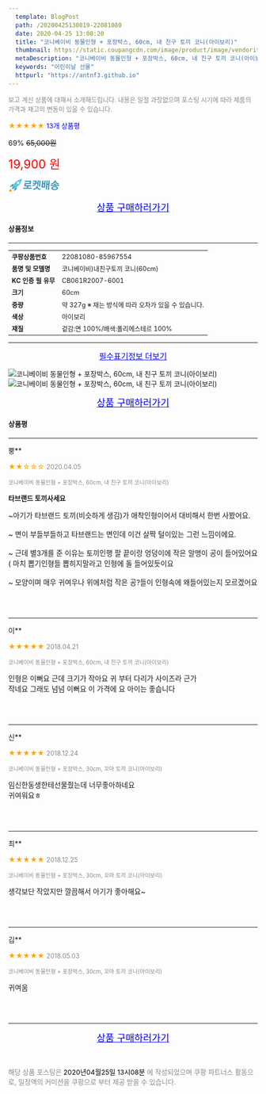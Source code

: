 ```yaml
---
  template: BlogPost
  path: /20200425130819-22081080
  date: 2020-04-25 13:08:20
  title: "코니베이비 동물인형 + 포장박스, 60cm, 내 친구 토끼 코니(아이보리)"
  thumbnail: https://static.coupangcdn.com/image/product/image/vendoritem/2018/07/25/3146222393/4049f311-1d6c-4922-a8e2-b339c0f0f1af.jpg
  metaDescription: "코니베이비 동물인형 + 포장박스, 60cm, 내 친구 토끼 코니(아이보리),어린이날 선물"
  keywords: "어린이날 선물"
  httpurl: "https://antnf3.github.io"
---
```

  
<span style="color: #888;font-size:0.8rem">보고 계신 상품에 대해서 소개해드립니다.
내용은 일절 과장없으며 포스팅 시기에 따라 제품의 가격과 재고의 변동이 있을 수 있습니다.</span>
  
<span style="color: orange;">★★★★★</span> <span style="color: blue;font-size: 0.85rem;">13개 상품평</span>

<span style="font-size: 0.9rem">69%</span> <span style="font-size: 0.9rem">~~65,000원~~</span>

<span style="color: red;font-size: 1.5rem;">19,900 원</span>

![로켓배송](/assets/rocket_logo.png)

<p align="center"><a href="http://me2.do/x8GXSJAQ" style="font-size: 1.2rem; color: blue;">상품 구매하러가기</a></p>

#### 상품정보

---

|                  |                       |
| ---------------- | --------------------- |
| **<span style="font-size:0.8rem;">쿠팡상품번호</span>** | <span style="font-size:0.8rem;">22081080-85967554</span> |
| **<span style="font-size:0.8rem;">품명 및 모델명</span>**    | <span style="font-size:0.8rem;">코니베이비)내친구토끼 코니(60cm)</span>        |
| **<span style="font-size:0.8rem;">KC 인증 필 유무</span>**    | <span style="font-size:0.8rem;">CB061R2007-6001</span>        |
| **<span style="font-size:0.8rem;">크기</span>**    | <span style="font-size:0.8rem;">60cm</span>        |
| **<span style="font-size:0.8rem;">중량</span>**    | <span style="font-size:0.8rem;">약 327g ※ 재는 방식에 따라 오차가 있을 수 있습니다.</span>        |
| **<span style="font-size:0.8rem;">색상</span>**    | <span style="font-size:0.8rem;">아이보리</span>        |
| **<span style="font-size:0.8rem;">재질</span>**    | <span style="font-size:0.8rem;">겉감:면 100%/배색:폴리에스테르 100%</span>        |








---

<p align="center"><a href="http://me2.do/x8GXSJAQ" style="font-size: 1rem; color: blue;">필수표기정보 더보기</a></p>

![코니베이비 동물인형 + 포장박스, 60cm, 내 친구 토끼 코니(아이보리)](http://thumbnail7.coupangcdn.com/thumbnails/remote/q89/image/product/content/vendorItem/2018/07/25/85967554/4e594265-804b-4fb5-9b00-f7f8b158bd4c.JPG)
![코니베이비 동물인형 + 포장박스, 60cm, 내 친구 토끼 코니(아이보리)](http://thumbnail8.coupangcdn.com/thumbnails/remote/q89/image/product/content/vendorItem/2017/08/09/85967554/98b99f7a-90d8-4b77-a4f6-89d0d8eb16cc.jpg)

<p align="center"><a href="http://me2.do/x8GXSJAQ" style="font-size: 1.2rem; color: blue;">상품 구매하러가기</a></p>

#### 상품평
  
---
  
뿡**
    
<span style="color: orange;">★★☆☆☆</span> <span style="font-size:0.8rem;color: #888;">2020.04.05</span>
    
<span style="color: #888;font-size:0.7rem">코니베이비 동물인형 + 포장박스, 60cm, 내 친구 토끼 코니(아이보리)</span>
    
<span style="font-size:0.85rem">**타브랜드 토끼사세요**</span>
    
<span style="font-size: 0.9rem;">~아기가 타브랜드 토끼(비슷하게 생김)가 애착인형이어서 대비해서 한번 사봤어요.<br/><br/>~ 면이 부들부들하고 타브랜드는 면인데 이건 살짝 털이있는 그런 느낌이에요.<br/><br/>~ 근데 별3개를 준 이유는 토끼인행 팔 끝이랑 엉덩이에 작은 알맹이 공이 들어있어요 ( 마치 뽑기인형들 뽑히지말라고 인형에 돌 들어있듯이요<br/><br/>~ 모양이며 매우 귀여우나 위에처럼 작은 공?들이 인형속에 왜들어있는지 모르겠어요</span>
    
<br>
<br>

---
  
이**
    
<span style="color: orange;">★★★★★</span> <span style="font-size:0.8rem;color: #888;">2018.04.21</span>
    
<span style="color: #888;font-size:0.7rem">코니베이비 동물인형 + 포장박스, 60cm, 내 친구 토끼 코니(아이보리)</span>
    

    
<span style="font-size: 0.9rem;">인형은 이뻐요  근데 크기가 작아요 귀  부터 다리가 사이즈라 근가<br/>작네요 그래도 넘넘 이뻐요 이 가격에 요 아이는 좋습니다</span>
    
<br>
<br>

---
  
신**
    
<span style="color: orange;">★★★★★</span> <span style="font-size:0.8rem;color: #888;">2018.12.24</span>
    
<span style="color: #888;font-size:0.7rem">코니베이비 동물인형 + 포장박스, 30cm, 꼬마 토끼 코니(아이보리)</span>
    

    
<span style="font-size: 0.9rem;">임신한동생한테선물줬는데 너무좋아하네요<br/>귀여워요ㅎ</span>
    
<br>
<br>

---
  
최**
    
<span style="color: orange;">★★★★★</span> <span style="font-size:0.8rem;color: #888;">2018.12.25</span>
    
<span style="color: #888;font-size:0.7rem">코니베이비 동물인형 + 포장박스, 30cm, 꼬마 토끼 코니(아이보리)</span>
    

    
<span style="font-size: 0.9rem;">생각보단 작았지만 깔끔해서 아기가 좋아해요~</span>
    
<br>
<br>

---
  
김**
    
<span style="color: orange;">★★★★★</span> <span style="font-size:0.8rem;color: #888;">2018.05.03</span>
    
<span style="color: #888;font-size:0.7rem">코니베이비 동물인형 + 포장박스, 30cm, 꼬마 토끼 코니(아이보리)</span>
    

    
<span style="font-size: 0.9rem;">귀여움</span>
    
<br>
<br>


  
---
  
<p align="center"><a href="http://me2.do/x8GXSJAQ" style="font-size: 1.2rem; color: blue;">상품 구매하러가기</a></p>
  
<br>
  
<span style="font-size: 0.85rem; color: #888;">해당 상품 포스팅은 <span style="color: #000;"> 2020년04월25일 13시08분 </span> 에 작성되었으며 쿠팡 파트너스 활동으로, 일정액의 커미션을 쿠팡으로 부터 제공 받을 수 있습니다.</span>